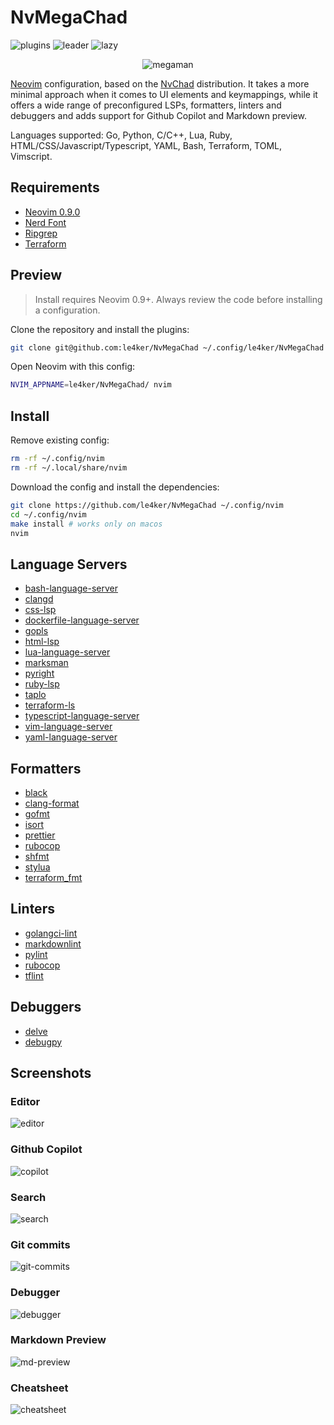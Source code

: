 # NvMegaChad

![plugins](https://dotfyle.com/le4ker/nvmegachad/badges/plugins)
![leader](https://dotfyle.com/le4ker/nvmegachad/badges/leaderkey)
![lazy](https://dotfyle.com/le4ker/nvmegachad/badges/plugin-manager)

<p align="center">
  <img src=".github/images/megaman.jpeg" alt="megaman" />
</p>

[Neovim](https://neovim.io/) configuration, based on the
[NvChad](https://nvchad.com/) distribution. It takes a more minimal approach
when it comes to UI elements and keymappings, while it offers a wide range of
preconfigured LSPs, formatters, linters and debuggers and adds support for
Github Copilot and Markdown preview.

Languages supported: Go, Python, C/C++, Lua, Ruby,
HTML/CSS/Javascript/Typescript, YAML, Bash, Terraform, TOML, Vimscript.

## Requirements

- [Neovim 0.9.0](https://github.com/neovim/neovim/releases/tag/v0.9.0)
- [Nerd Font](https://www.nerdfonts.com/)
- [Ripgrep](https://github.com/BurntSushi/ripgrep)
- [Terraform](https://www.terraform.io/)

## Preview

> Install requires Neovim 0.9+. Always review the code before installing a
> configuration.

Clone the repository and install the plugins:

```sh
git clone git@github.com:le4ker/NvMegaChad ~/.config/le4ker/NvMegaChad
```

Open Neovim with this config:

```sh
NVIM_APPNAME=le4ker/NvMegaChad/ nvim
```

## Install

Remove existing config:

```sh
rm -rf ~/.config/nvim
rm -rf ~/.local/share/nvim
```

Download the config and install the dependencies:

```sh
git clone https://github.com/le4ker/NvMegaChad ~/.config/nvim
cd ~/.config/nvim
make install # works only on macos
nvim
```

## Language Servers

- [bash-language-server](https://github.com/bash-lsp/bash-language-server)
- [clangd](https://clangd.llvm.org)
- [css-lsp](https://github.com/microsoft/vscode-css-languageservice)
- [dockerfile-language-server](https://github.com/rcjsuen/dockerfile-language-server-nodejs)
- [gopls](https://pkg.go.dev/golang.org/x/tools/gopls)
- [html-lsp](https://github.com/microsoft/vscode-html-languageservice)
- [lua-language-server](https://github.com/LuaLS/lua-language-server)
- [marksman](https://github.com/artempyanykh/marksman)
- [pyright](https://github.com/microsoft/pyright)
- [ruby-lsp](https://github.com/Shopify/ruby-lsp)
- [taplo](https://taplo.tamasfe.dev/)
- [terraform-ls](https://github.com/hashicorp/terraform-ls)
- [typescript-language-server](https://github.com/typescript-language-server/typescript-language-server)
- [vim-language-server](https://github.com/iamcco/vim-language-server)
- [yaml-language-server](https://github.com/redhat-developer/yaml-language-server)

## Formatters

- [black](https://github.com/psf/black)
- [clang-format](https://www.kernel.org/doc/html/latest/process/clang-format.html)
- [gofmt](https://pkg.go.dev/cmd/gofmt)
- [isort](https://github.com/PyCQA/isort)
- [prettier](https://github.com/prettier/prettier)
- [rubocop](https://github.com/rubocop/rubocop)
- [shfmt](https://github.com/mvdan/sh)
- [stylua](https://github.com/JohnnyMorganz/StyLua)
- [terraform_fmt](https://developer.hashicorp.com/terraform/cli/commands/fmt)

## Linters

- [golangci-lint](https://golangci-lint.run/)
- [markdownlint](https://github.com/DavidAnson/markdownlint)
- [pylint](https://pylint.org/)
- [rubocop](https://github.com/rubocop/rubocop)
- [tflint](https://github.com/terraform-linters/tflint)

## Debuggers

- [delve](https://github.com/go-delve/delve)
- [debugpy](https://github.com/microsoft/debugpy)

## Screenshots

### Editor

![editor](.github/images/editor.png)

### Github Copilot

![copilot](.github/images/copilot.png)

### Search

![search](.github/images/search.png)

### Git commits

![git-commits](.github/images/git-commits.png)

### Debugger

![debugger](.github/images/debugger.png)

### Markdown Preview

![md-preview](.github/images/md-preview.png)

### Cheatsheet

![cheatsheet](.github/images/cheatsheet.png)
